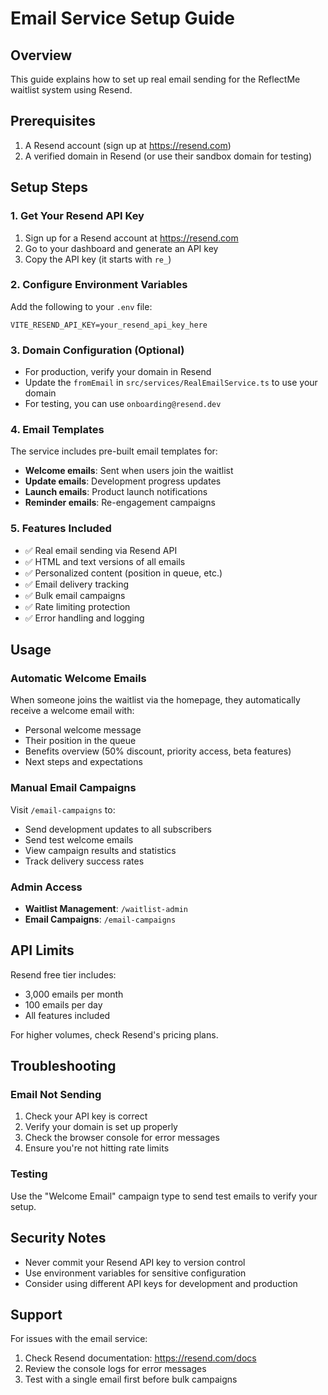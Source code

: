 # Email Service Setup Guide

## Overview
This guide explains how to set up real email sending for the ReflectMe waitlist system using Resend.

## Prerequisites
1. A Resend account (sign up at https://resend.com)
2. A verified domain in Resend (or use their sandbox domain for testing)

## Setup Steps

### 1. Get Your Resend API Key
1. Sign up for a Resend account at https://resend.com
2. Go to your dashboard and generate an API key
3. Copy the API key (it starts with `re_`)

### 2. Configure Environment Variables
Add the following to your `.env` file:

```env
VITE_RESEND_API_KEY=your_resend_api_key_here
```

### 3. Domain Configuration (Optional)
- For production, verify your domain in Resend
- Update the `fromEmail` in `src/services/RealEmailService.ts` to use your domain
- For testing, you can use `onboarding@resend.dev`

### 4. Email Templates
The service includes pre-built email templates for:
- **Welcome emails**: Sent when users join the waitlist
- **Update emails**: Development progress updates
- **Launch emails**: Product launch notifications
- **Reminder emails**: Re-engagement campaigns

### 5. Features Included
- ✅ Real email sending via Resend API
- ✅ HTML and text versions of all emails
- ✅ Personalized content (position in queue, etc.)
- ✅ Email delivery tracking
- ✅ Bulk email campaigns
- ✅ Rate limiting protection
- ✅ Error handling and logging

## Usage

### Automatic Welcome Emails
When someone joins the waitlist via the homepage, they automatically receive a welcome email with:
- Personal welcome message
- Their position in the queue
- Benefits overview (50% discount, priority access, beta features)
- Next steps and expectations

### Manual Email Campaigns
Visit `/email-campaigns` to:
- Send development updates to all subscribers
- Send test welcome emails
- View campaign results and statistics
- Track delivery success rates

### Admin Access
- **Waitlist Management**: `/waitlist-admin`
- **Email Campaigns**: `/email-campaigns`

## API Limits
Resend free tier includes:
- 3,000 emails per month
- 100 emails per day
- All features included

For higher volumes, check Resend's pricing plans.

## Troubleshooting

### Email Not Sending
1. Check your API key is correct
2. Verify your domain is set up properly
3. Check the browser console for error messages
4. Ensure you're not hitting rate limits

### Testing
Use the "Welcome Email" campaign type to send test emails to verify your setup.

## Security Notes
- Never commit your Resend API key to version control
- Use environment variables for sensitive configuration
- Consider using different API keys for development and production

## Support
For issues with the email service:
1. Check Resend documentation: https://resend.com/docs
2. Review the console logs for error messages
3. Test with a single email first before bulk campaigns 